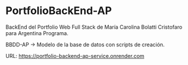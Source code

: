 # PortfolioBackEnd-AP

BackEnd del Portfolio Web Full Stack de María Carolina Bolatti Cristofaro para Argentina Programa.

BBDD-AP -> Modelo de la base de datos con scripts de creación.

URL: https://portfolio-backend-ap-service.onrender.com

